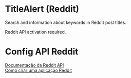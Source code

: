 # TitleAlert (Reddit)
Search and information about keywords in Reddit post titles.

Reddit API activation required.

# Config API Reddit  
[Documentação da Reddit API](https://developers.reddit.com/docs/api)  
[Como criar uma aplicação Reddit](https://business.reddithelp.com/s/article/Create-a-Reddit-Application)

